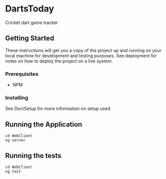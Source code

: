 # DartsToday

Cricket dart game tracker

## Getting Started

These instructions will get you a copy of the project up and running on your local machine for development and testing purposes. See deployment for notes on how to deploy the project on a live system.

### Prerequisites

* NPM

### Installing

See Doc\Setup for more information on setup used

## Running the Application

```
cd WebClient
ng server
```

## Running the tests

```
cd WebClient
ng test
```